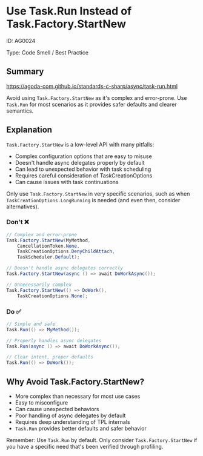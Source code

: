 ﻿# Use Task.Run Instead of Task.Factory.StartNew

ID: AG0024

Type: Code Smell / Best Practice

## Summary

https://agoda-com.github.io/standards-c-sharp/async/task-run.html

Avoid using `Task.Factory.StartNew` as it's complex and error-prone. Use `Task.Run` for most scenarios as it provides safer defaults and clearer semantics.

## Explanation

`Task.Factory.StartNew` is a low-level API with many pitfalls:

- Complex configuration options that are easy to misuse
- Doesn't handle async delegates properly by default
- Can lead to unexpected behavior with task scheduling
- Requires careful consideration of TaskCreationOptions
- Can cause issues with task continuations

Only use `Task.Factory.StartNew` in very specific scenarios, such as when `TaskCreationOptions.LongRunning` is needed (and even then, consider alternatives).

### Don't ❌

```csharp
// Complex and error-prone
Task.Factory.StartNew(MyMethod, 
    CancellationToken.None,
    TaskCreationOptions.DenyChildAttach, 
    TaskScheduler.Default);

// Doesn't handle async delegates correctly
Task.Factory.StartNew(async () => await DoWorkAsync());

// Unnecessarily complex
Task.Factory.StartNew(() => DoWork(), 
    TaskCreationOptions.None);
```

### Do ✅

```csharp
// Simple and safe
Task.Run(() => MyMethod());

// Properly handles async delegates
Task.Run(async () => await DoWorkAsync());

// Clear intent, proper defaults
Task.Run(() => DoWork());
```

## Why Avoid Task.Factory.StartNew?

- More complex than necessary for most use cases
- Easy to misconfigure
- Can cause unexpected behaviors
- Poor handling of async delegates by default
- Requires deep understanding of TPL internals
- `Task.Run` provides better defaults and safer behavior

Remember: Use `Task.Run` by default. Only consider `Task.Factory.StartNew` if you have a specific need that's been verified through profiling.
